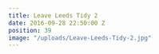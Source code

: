 ```yaml
---
title: Leave Leeds Tidy 2
date: 2016-09-28 22:50:00 Z
position: 39
image: "/uploads/Leave-Leeds-Tidy-2.jpg"
---
```


